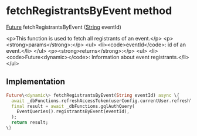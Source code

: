 


# fetchRegistrantsByEvent method








[Future](https:api.flutter.dev/flutter/dart-async/Future-class.html) fetchRegistrantsByEvent
([String](https:api.flutter.dev/flutter/dart-core/String-class.html) eventId)





\<p\>This function is used to fetch all registrants of an event.\</p\>
\<p\>\<strong\>params\</strong\>:\</p\>
\<ul\>
\<li\>\<code\>eventId\</code\>: id of an event.\</li\>
\</ul\>
\<p\>\<strong\>returns\</strong\>:\</p\>
\<ul\>
\<li\>\<code\>Future&lt;dynamic&gt;\</code\>: Information about event registrants.\</li\>
\</ul\>



## Implementation

```dart
Future\<dynamic\> fetchRegistrantsByEvent(String eventId) async \{
  await _dbFunctions.refreshAccessToken(userConfig.currentUser.refreshToken!);
  final result = await _dbFunctions.gqlAuthQuery(
    EventQueries().registrantsByEvent(eventId),
  );
  return result;
\}
```







